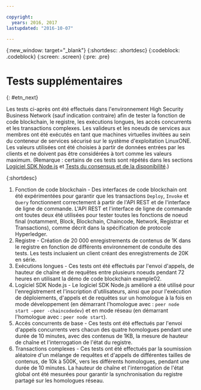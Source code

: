 ```yaml
---

copyright:
  years: 2016, 2017
lastupdated: "2016-10-07"

---
```


{:new_window: target="_blank"}
{:shortdesc: .shortdesc}
{:codeblock: .codeblock}
{:screen: .screen}
{:pre: .pre}


# Tests supplémentaires
{: #etn_next}


Les tests ci-après ont été effectués dans l'environnement High Security Business Network (sauf indication contraire) afin de tester la fonction de code blockchain, le registre, les exécutions longues, les accès concurrents et les transactions complexes.  Les valideurs et les noeuds de services aux membres ont été exécutés en tant que machines virtuelles invitées au sein du conteneur de services sécurisé sur le système d'exploitation LinuxONE.  Les valeurs utilisées ont été choisies à partir de données entrées par les clients et ne doivent pas être considérées à tort comme les valeurs maximum. (Remarque : certains de ces tests sont répétés dans les sections [Logiciel SDK Node.js](etn_txn.html) et [Tests du consensus et de la disponibilité](etn_pbft.html).)

{:shortdesc}

1. Fonction de code blockchain - Des interfaces de code blockchain ont été expérimentées pour garantir que les transactions `Deploy`, `Invoke` et `Query` fonctionnent correctement à partir de l'API REST et de l'interface de ligne de commande. L'API REST et l'interface de ligne de commande ont toutes deux été utilisées pour tester toutes les fonctions de noeud final (notamment, Block, Blockchain, Chaincode, Network, Registrar et Transactions), comme décrit dans la spécification de protocole Hyperledger.
2. Registre - Création de 20 000 enregistrements de contenus de 1K dans le registre en fonction de différents environnement de conduite des tests. Les tests incluaient un client créant des enregistrements de 20K en série.
3. Exécutions longues - Ces tests ont été effectués par l'envoi d'appels, de hauteur de chaîne et de requêtes entre plusieurs noeuds pendant 72 heures en utilisant la démo de code blockchain example02.
4. Logiciel SDK Node.js - Le logiciel SDK Node.js amélioré a été utilisé pour l'enregistrement et l'inscription d'utilisateurs, ainsi que pour l'exécution de déploiements, d'appels et de requêtes sur un homologue à la fois en mode développement (en démarrant l'homologue avec : `peer node start –peer -chaincodedev`) et en mode réseau (en démarrant l'homologue avec : `peer node start`).
5. Accès concurrents de base - Ces tests ont été effectués par l'envoi d'appels concurrents vers chacun des quatre homologues pendant une durée de 10 minutes, avec des contenus de 1KB, la mesure de hauteur de chaîne et l'interrogation de l'état du registre.
6. Transactions complexes - Ces tests ont été effectués par la soumission aléatoire d'un mélange de requêtes et d'appels de différentes tailles de contenus, de 10k à 500K, vers les différents homologues, pendant une durée de 10 minutes. La hauteur de chaîne et l'interrogation de l'état global ont été mesurées pour garantir la synchronisation du registre partagé sur les homologues réseau.
